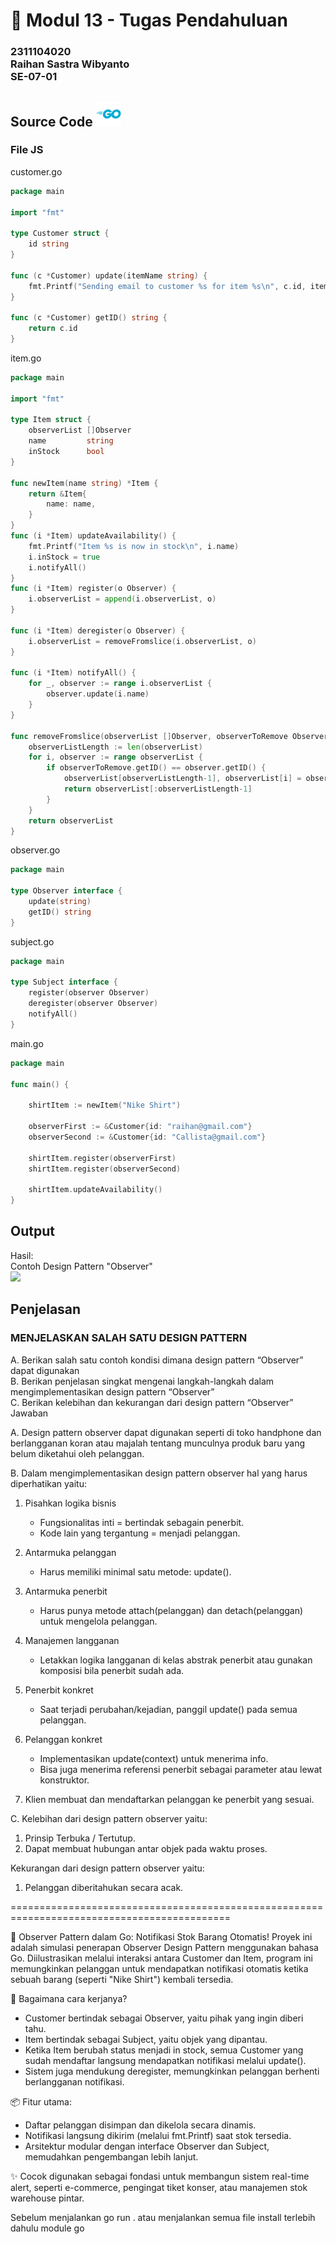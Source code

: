 # 📘 Modul 13 - Tugas Pendahuluan

### 2311104020<br> Raihan Sastra Wibyanto<br> SE-07-01

##  Source Code <img src="https://github.com/devicons/devicon/blob/master/icons/go/go-original-wordmark.svg" title="Golang" alt="Golang" width="40" height="40"/>
### File JS
customer.go
```go
package main

import "fmt"

type Customer struct {
	id string
}

func (c *Customer) update(itemName string) {
	fmt.Printf("Sending email to customer %s for item %s\n", c.id, itemName)
}

func (c *Customer) getID() string {
	return c.id
}

```
item.go
```go
package main

import "fmt"

type Item struct {
	observerList []Observer
	name         string
	inStock      bool
}

func newItem(name string) *Item {
	return &Item{
		name: name,
	}
}
func (i *Item) updateAvailability() {
	fmt.Printf("Item %s is now in stock\n", i.name)
	i.inStock = true
	i.notifyAll()
}
func (i *Item) register(o Observer) {
	i.observerList = append(i.observerList, o)
}

func (i *Item) deregister(o Observer) {
	i.observerList = removeFromslice(i.observerList, o)
}

func (i *Item) notifyAll() {
	for _, observer := range i.observerList {
		observer.update(i.name)
	}
}

func removeFromslice(observerList []Observer, observerToRemove Observer) []Observer {
	observerListLength := len(observerList)
	for i, observer := range observerList {
		if observerToRemove.getID() == observer.getID() {
			observerList[observerListLength-1], observerList[i] = observerList[i], observerList[observerListLength-1]
			return observerList[:observerListLength-1]
		}
	}
	return observerList
}

```
observer.go
```go
package main

type Observer interface {
	update(string)
	getID() string
}

```
subject.go
```go
package main

type Subject interface {
	register(observer Observer)
	deregister(observer Observer)
	notifyAll()
}

```
main.go
```go
package main

func main() {

	shirtItem := newItem("Nike Shirt")

	observerFirst := &Customer{id: "raihan@gmail.com"}
	observerSecond := &Customer{id: "Callista@gmail.com"}

	shirtItem.register(observerFirst)
	shirtItem.register(observerSecond)

	shirtItem.updateAvailability()
}

```

## Output
Hasil:<br>
Contoh Design Pattern "Observer"<br>
<img src="https://github.com/user-attachments/assets/d3638d9c-cdd3-417a-9b96-89aba7420618" width=300><br>

## Penjelasan
### MENJELASKAN SALAH SATU DESIGN PATTERN
A. Berikan salah satu contoh kondisi dimana design pattern “Observer” dapat digunakan<br>
B. Berikan penjelasan singkat mengenai langkah-langkah dalam mengimplementasikan design pattern
“Observer”<br>
C. Berikan kelebihan dan kekurangan dari design pattern “Observer”<br>
Jawaban<br>

A. Design pattern observer dapat digunakan seperti di toko handphone dan berlangganan koran 
atau majalah tentang munculnya produk baru yang belum diketahui oleh pelanggan.

B. Dalam mengimplementasikan design pattern observer hal yang harus diperhatikan yaitu:<br>
   1. Pisahkan logika bisnis
      - Fungsionalitas inti = bertindak sebagain penerbit.
      - Kode lain yang tergantung = menjadi pelanggan.
        
   2. Antarmuka pelanggan
      - Harus memiliki minimal satu metode: update().
        
   3. Antarmuka penerbit
      - Harus punya metode attach(pelanggan) dan detach(pelanggan) untuk mengelola pelanggan.
        
   4. Manajemen langganan
      - Letakkan logika langganan di kelas abstrak penerbit atau gunakan komposisi bila penerbit
        sudah ada.
        
   5. Penerbit konkret
      - Saat terjadi perubahan/kejadian, panggil update() pada semua pelanggan.
        
   6. Pelanggan konkret
      - Implementasikan update(context) untuk menerima info.
      - Bisa juga menerima referensi penerbit sebagai parameter atau lewat konstruktor.
        
   7. Klien membuat dan mendaftarkan pelanggan ke penerbit yang sesuai.

C. Kelebihan  dari design pattern observer yaitu:

   1. Prinsip Terbuka / Tertutup.
   2. Dapat membuat hubungan antar objek pada waktu proses.
      
   Kekurangan dari design pattern observer yaitu:
   
   1. Pelanggan diberitahukan secara acak.

============================================================================================
<p>
👕 Observer Pattern dalam Go: Notifikasi Stok Barang Otomatis!
Proyek ini adalah simulasi penerapan Observer Design Pattern menggunakan bahasa Go. Diilustrasikan melalui interaksi antara Customer dan Item, program ini memungkinkan pelanggan untuk mendapatkan notifikasi otomatis ketika sebuah barang (seperti "Nike Shirt") kembali tersedia.
</p>
<p>
🔔 Bagaimana cara kerjanya?
</p>
<ul>
  <li>
    Customer bertindak sebagai Observer, yaitu pihak yang ingin diberi tahu.    
  </li>
  <li>
    Item bertindak sebagai Subject, yaitu objek yang dipantau.    
  </li>
  <li>
    Ketika Item berubah status menjadi in stock, semua Customer yang sudah mendaftar langsung mendapatkan notifikasi melalui update().    
  </li>
  <li>
    Sistem juga mendukung deregister, memungkinkan pelanggan berhenti berlangganan notifikasi.    
  </li>
</ul>
<p>
📦 Fitur utama:
</p>
<ul>
  <li>
    Daftar pelanggan disimpan dan dikelola secara dinamis.    
  </li>
  <li>
    Notifikasi langsung dikirim (melalui fmt.Printf) saat stok tersedia.    
  </li>
  <li>
    Arsitektur modular dengan interface Observer dan Subject, memudahkan pengembangan lebih lanjut.
  </li>
</ul>
<p>
✨ Cocok digunakan sebagai fondasi untuk membangun sistem real-time alert, seperti e-commerce, pengingat tiket konser, atau manajemen stok warehouse pintar.
</p>
<p>
  Sebelum menjalankan go run . atau menjalankan semua file install terlebih dahulu module go
</p>
